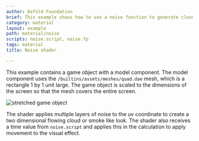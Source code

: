 ```yaml
---
author: Defold Foundation
brief: This example shows how to use a noise function to generate clouds, smoke or similar effect using a shader.
category: material
layout: example
path: material/noise
scripts: noise.script, noise.fp
tags: material
title: Noise shader

---
```


This example contains a game object with a model component. The model component uses the `/builtins/assets/meshes/quad.dae` mesh, which is a rectangle 1 by 1 unit large. The game object is scaled to the dimensions of the screen so that the mesh covers the entire screen.

![stretched game object](stretched-mesh.png)

The shader applies multiple layers of noise to the uv coordinate to create a two dimensional flowing cloud or smoke like look. The shader also receives a time value from `noise.script` and applies this in the calculation to apply movement to the visual effect.